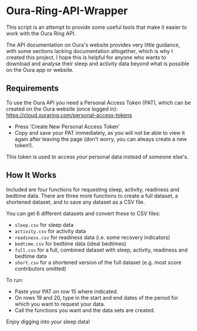 # Oura-Ring-API-Wrapper

This script is an attempt to provide some useful tools that make it easier to work with the Oura Ring API.

The API documentation on Oura's website provides very little guidance, with some sections lacking documentation altogether, which is why I created this project. I hope this is helpful for anyone who wants to download and analyse their sleep and activity data beyond what is possible on the Oura app or website.


## Requirements

To use the Oura API you need a Personal Access Token (PAT), which can be created on the Oura website (once logged in):
https://cloud.ouraring.com/personal-access-tokens
- Press 'Create New Personal Access Token'
- Copy and save your PAT immediately, as you will not be able to view it again after leaving the page (don't worry, you can always create a new token!).

This token is used to access *your* personal data instead of someone else's.

## How It Works

Included are four functions for requesting sleep, activity, readiness and bedtime data. There are three more functions to create a full dataset, a shortened dataset, and to save any dataset as a CSV file.

You can get 6 different datasets and convert these to CSV files:
- `sleep.csv` for sleep data
- `activity.csv` for activity data
- `readiness.csv` for readiness data (i.e. some recovery indicators)
- `bedtime.csv` for bedtime data (ideal bedtimes)
- `full.csv` for a full, combined dataset with sleep, activity, readiness and bedtime data
- `short.csv` for a shortened version of the full dataset (e.g. most score contributors omitted)

To run:
- Paste your PAT on row 15 where indicated.
- On rows 19 and 20, type in the start and end dates of the period for which you want to request your data.
- Call the functions you want and the data sets are created.

Enjoy digging into your sleep data!
